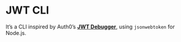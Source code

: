 # JWT CLI

It’s a CLI inspired by Auth0’s **[JWT Debugger](https://jwt.io/)**, using `jsonwebtoken` for Node.js.
